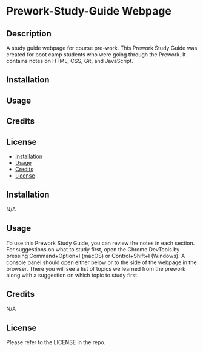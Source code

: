 # Prework-Study-Guide Webpage

## Description

A study guide webpage for course pre-work. 
This Prework Study Guide was created for boot camp students who were going through the Prework. It contains notes on HTML, CSS, Git, and JavaScript.

## Installation
## Usage
## Credits
## License

- [Installation](#installation)
- [Usage](#usage)
- [Credits](#credits)
- [License](#license)

## Installation

N/A

## Usage

To use this Prework Study Guide, you can review the notes in each section. For suggestions on what to study first, open the Chrome DevTools by pressing Command+Option+I (macOS) or Control+Shift+I (Windows). A console panel should open either below or to the side of the webpage in the browser. There you will see a list of topics we learned from the prework along with a suggestion on which topic to study first.

## Credits

N/A

## License

Please refer to the LICENSE in the repo.